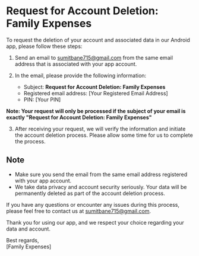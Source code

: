 # Request for Account Deletion: Family Expenses

To request the deletion of your account and associated data in our Android app, please follow these steps:

1. Send an email to [sumitbane715@gmail.com](mailto:sumitbane715@gmail.com) from the same email address that is associated with your app account.

2. In the email, please provide the following information:

   - Subject: **Request for Account Deletion: Family Expenses**
   - Registered email address: [Your Registered Email Address]
   - PIN: [Your PIN]

**Note: Your request will only be processed if the subject of your email is exactly "Request for Account Deletion: Family Expenses"**

3. After receiving your request, we will verify the information and initiate the account deletion process. Please allow some time for us to complete the process.

## Note

- Make sure you send the email from the same email address registered with your app account.
- We take data privacy and account security seriously. Your data will be permanently deleted as part of the account deletion process.

If you have any questions or encounter any issues during this process, please feel free to contact us at [sumitbane715@gmail.com](mailto:sumitbane715@gmail.com).

Thank you for using our app, and we respect your choice regarding your data and account.

Best regards,<br>
[Family Expenses]
